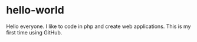# hello-world

Hello everyone.  I like to code in php and create web applications.  This is my first time using GitHub.
